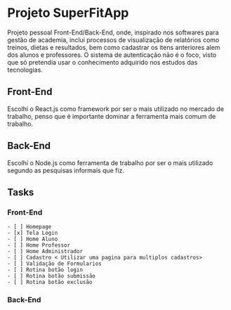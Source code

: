 # Projeto SuperFitApp

Projeto pessoal Front-End/Back-End, onde, inspirado nos softwares para gestão de academia, inclui processos de visualização de relatórios como treinos, dietas e resultados, bem como cadastrar os itens anteriores alem dos alunos e professores. O sistema de autenticação não é o foco, visto que só pretendia usar o conhecimento adquirido nos estudos das tecnologias.

## Front-End

Escolhi o React.js como framework por ser o mais utilizado no mercado de trabalho, penso que é importante dominar a ferramenta mais comum de trabalho.

## Back-End

Escolhi o Node.js como ferramenta de trabalho por ser o mais utilizado segundo as pesquisas informais que fiz.
    
## Tasks
### Front-End
    - [ ] Homepage
    - [x] Tela Login
    - [ ] Home Aluno
    - [ ] Home Professor
    - [ ] Home Administrador
    - [ ] Cadastro < Utilizar uma pagina para multiplos cadastros>
    - [ ] Validação de Formularios
    - [ ] Rotina botão login
    - [ ] Rotina botão submissão
    - [ ] Rotina botão exclusão
### Back-End
    
